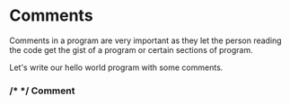 ﻿# Comments

Comments in a program are very important as they let the person reading the code get the gist of a program or certain sections of program.

Let's write our hello world program with some comments.

### /* */ Comment
